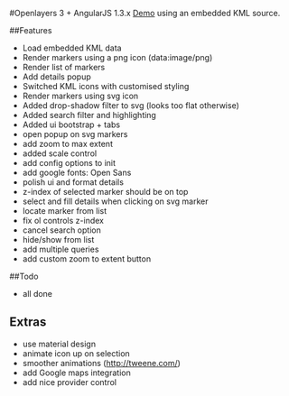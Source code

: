 #Openlayers 3 + AngularJS 1.3.x
[Demo](http://embed.plnkr.co/u6IR40otaEXiUeJYp9BX/preview) using an embedded KML source.

##Features
- Load embedded KML data
- Render markers using a png icon (data:image/png)
- Render list of markers
- Add details popup
- Switched KML icons with customised styling 
- Render markers using svg icon
- Added drop-shadow filter to svg (looks too flat otherwise)
- Added search filter and highlighting
- Added ui bootstrap + tabs
- open popup on svg markers
- add zoom to max extent
- added scale control
- add config options to init
- add google fonts: Open Sans
- polish ui and format details
- z-index of selected marker should be on top
- select and fill details when clicking on svg marker
- locate marker from list
- fix ol controls z-index
- cancel search option
- hide/show from list
- add multiple queries
- add custom zoom to extent button

##Todo
- all done

## Extras
- use material design
- animate icon up on selection
- smoother animations (http://tweene.com/)
- add Google maps integration
- add nice provider control
